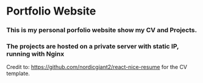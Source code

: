 # Portfolio Website

### This is my personal porfolio website show my CV and Projects.

### The projects are hosted on a private server with static IP, running with Nginx






Credit to: https://github.com/nordicgiant2/react-nice-resume for the CV template.
